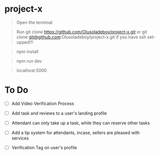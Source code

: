 # project-x

> Open the terminal

> Run git clone https://github.com/Olusoladeboy/project-x.git or git clone git@github.com:Olusoladeboy/project-x.git if you have ssh set-upped!!!

> npm install

> npm run dev

> localhost:5000

# To Do

- [ ] Add Video Verification Process

- [ ] Add task and reviews to a user's landing profile

- [ ] Attendant can only take up a task, while they can reserve other tasks

- [ ] Add a tip system for attendants, incase, sellers are pleased with services

- [ ] Verification Tag on user's profile

